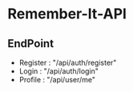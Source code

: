 # Remember-It-API

## EndPoint
- Register : "/api/auth/register"
- Login : "/api/auth/login"
- Profile : "/api/user/me"
